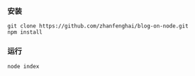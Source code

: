 ### 安装
```
git clone https://github.com/zhanfenghai/blog-on-node.git
npm install
```
### 运行
```
node index
```